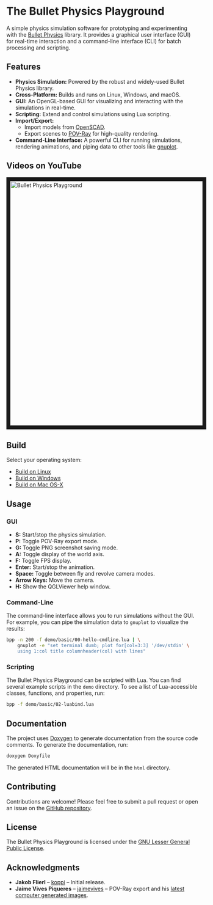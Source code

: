 # The Bullet Physics Playground

A simple physics simulation software for prototyping and experimenting with the
[Bullet Physics](http://bulletphysics.org) library. It provides a graphical user
interface (GUI) for real-time interaction and a command-line interface (CLI) for
batch processing and scripting.

## Features

*   **Physics Simulation:** Powered by the robust and widely-used Bullet
    Physics library.
*   **Cross-Platform:** Builds and runs on Linux, Windows, and macOS.
*   **GUI:** An OpenGL-based GUI for visualizing and interacting with the
    simulations in real-time.
*   **Scripting:** Extend and control simulations using Lua scripting.
*   **Import/Export:**
    *   Import models from [OpenSCAD](http://www.openscad.org/).
    *   Export scenes to [POV-Ray](http://www.povray.org/) for high-quality
        rendering.
*   **Command-Line Interface:** A powerful CLI for running simulations, rendering
    animations, and piping data to other tools like
    [gnuplot](http://www.gnuplot.info/).

## Videos on YouTube

<a href="https://www.youtube.com/watch?v=RwMhyvVPsQI&list=PL-OhsevLGGI2bFpOqzqnWsGILh9a5YkDr" target="_blank"><img src="http://img.youtube.com/vi/RwMhyvVPsQI/maxresdefault.jpg" alt="Bullet Physics Playground" width="640" border="10" /></a>

## Build

Select your operating system:

 * [Build on Linux](https://github.com/bullet-physics-playground/bpp/wiki/Build-on-Linux)
 * [Build on Windows](https://github.com/bullet-physics-playground/bpp/wiki/Build-on-Windows)
 * [Build on Mac OS-X](https://github.com/bullet-physics-playground/bpp/wiki/Build-on-Mac-OS-X)

## Usage

### GUI

*   **S:** Start/stop the physics simulation.
*   **P:** Toggle POV-Ray export mode.
*   **G:** Toggle PNG screenshot saving mode.
*   **A:** Toggle display of the world axis.
*   **F:** Toggle FPS display.
*   **Enter:** Start/stop the animation.
*   **Space:** Toggle between fly and revolve camera modes.
*   **Arrow Keys:** Move the camera.
*   **H:** Show the QGLViewer help window.

### Command-Line

The command-line interface allows you to run simulations without the GUI. For
example, you can pipe the simulation data to `gnuplot` to visualize the results:

```bash
bpp -n 200 -f demo/basic/00-hello-cmdline.lua | \
    gnuplot -e "set terminal dumb; plot for[col=3:3] '/dev/stdin' \
    using 1:col title columnheader(col) with lines"
```

### Scripting

The Bullet Physics Playground can be scripted with Lua. You can find several
example scripts in the `demo` directory. To see a list of Lua-accessible
classes, functions, and properties, run:

```bash
bpp -f demo/basic/02-luabind.lua
```

## Documentation

The project uses [Doxygen](http://www.doxygen.nl/) to generate documentation from
the source code comments. To generate the documentation, run:

```bash
doxygen Doxyfile
```

The generated HTML documentation will be in the `html` directory.

## Contributing

Contributions are welcome! Please feel free to submit a pull request or open an
issue on the [GitHub repository](https://github.com/bullet-physics-playground/bpp).

## License

The Bullet Physics Playground is licensed under the
[GNU Lesser General Public License](LICENSE).

## Acknowledgments

*   **Jakob Flierl** – [koppi](https://github.com/koppi) – Initial release.
*   **Jaime Vives Piqueres** – [jaimevives](https://github.com/jaimevives) –
    POV-Ray export and his
    [latest computer generated images](http://www.ignorancia.org/index.php?page=latest-images).
